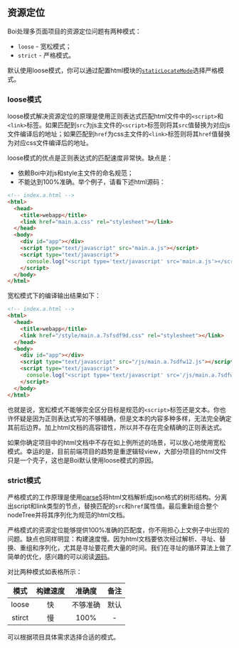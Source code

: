 ## 资源定位
Boi处理多页面项目的资源定位问题有两种模式：
* `loose` - 宽松模式；
* `strict` - 严格模式。

默认使用loose模式，你可以通过配置html模块的[`staticLocateMode`](_config-html.md)选择严格模式。

### loose模式
loose模式解决资源定位的原理是使用正则表达式匹配html文件中的`<script>`和`<link>`标签。如果匹配到`src`为js主文件的`<script>`标签则将其`src`值替换为对应js文件编译后的地址；如果匹配到`href`为css主文件的`<link>`标签则将其`href`值替换为对应css文件编译后的地址。

loose模式的优点是正则表达式的匹配速度非常快。缺点是：
* 依赖Boi中对js和style主文件的命名规范；
* 不能达到100%准确。举个例子，请看下述html源码：
```html
<!-- index.a.html -->
<html>
  <head>
    <title>webapp</title>
    <link href="main.a.css" rel="stylesheet"></link>
  </head>
  <body>
    <div id="app"></div>
    <script type="text/javascript" src="main.a.js"></script>
    <script type="text/javascript">
      console.log("<script type='text/javascript' src='main.a.js'></script>");
    </script>
  </body>
</html>
```

宽松模式下的编译输出结果如下：
```html
<!-- index.a.html -->
<html>
  <head>
    <title>webapp</title>
    <link href="/style/main.a.7sfsdf9d.css" rel="stylesheet"></link>
  </head>
  <body>
    <div id="app"></div>
    <script type="text/javascript" src="/js/main.a.7sdfw12.js"></script>
    <script type="text/javascript">
      console.log("<script type='text/javascript' src='/js/main.a.7sdfw12.js'></script>");
    </script>
  </body>
</html>
```

也就是说，宽松模式不能够完全区分目标是规范的`<script>`标签还是文本。你也许怀疑是因为正则表达式写的不够精确，但是文本的内容多种多样，无法完全确定其前后边界。加上html文档的高容错性，所以并不存在完全精确的正则表达式。

如果你确定项目中的html文档中不存在如上例所述的场景，可以放心地使用宽松模式。幸运的是，目前前端项目的趋势是重逻辑轻view，大部分项目的html文件只是一个壳子，这也是Boi默认使用loose模式的原因。

### strict模式

严格模式的工作原理是使用[parse5](https://github.com/inikulin/parse5)将html文档解析成json格式的树形结构。分离出script和link类型的节点，替换匹配的`src`和`href`属性值。最后重新组合整个nodeTree并将其序列化为规范的html文档。

严格模式的资源定位能够提供100%准确的匹配度，你不用担心上文例子中出现的问题。缺点也同样明显：构建速度慢。因为html文档要依次经过解析、寻址、替换、重组和序列化，尤其是寻址要花费大量的时间。我们在寻址的循环算法上做了简单的优化，感兴趣的可以阅读[源码](https://github.com/boijs/html-webpack-plugin-replaceurl/blob/master/index.js)。

对比两种模式如表格所示：

|模式|构建速度|准确度|备注|
|:--:|:--:|:--:|:--:|
|loose|快|不够准确|默认|
|stirct|慢|100%|-|

可以根据项目具体需求选择合适的模式。
